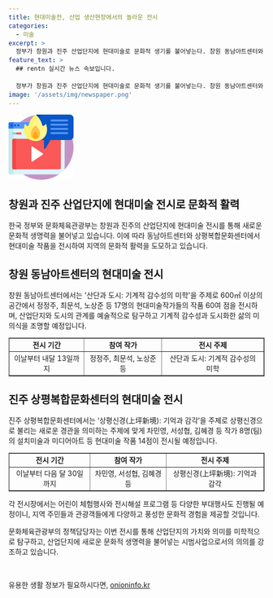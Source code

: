 ```yaml
---
title: 현대미술전, 산업 생산현장에서의 놀라운 전시
categories:
  - 미술
excerpt: >
  정부가 창원과 진주 산업단지에 현대미술로 문화적 생기를 불어넣는다. 창원 동남아트센터와 진주 상평복합문화센터에서 정정주, 최문석, 노상준 등 17명 작가의 현대미술 작품 60여 점을 전시한다. 산업단지와 도시의 관계를 탐구하고 기계적 감수성과 도시화한 삶의 미의식을 조명하는 주제로 작품들이 전시된다. 부대행사 및 전시해설 프로그램도 진행된다. 이는 산업단지를 예술로 해석한 전시로, 창원과 진주의 근로자와 시민들에게 예술의 활기를 전하는 시범사업이다.
feature_text: >
  ## rentn 실시간 뉴스 속보입니다.

  정부가 창원과 진주 산업단지에 현대미술로 문화적 생기를 불어넣는다. 창원 동남아트센터와 진주 상평복합문화센터에서 정정주, 최문석, 노상준 등 17명 작가의 현대미술 작품 60여 점을 전시한다. 산업단지와 도시의 관계를 탐구하고 기계적 감수성과 도시화한 삶의 미의식을 조명하는 주제로 작품들이 전시된다. 부대행사 및 전시해설 프로그램도 진행된다. 이는 산업단지를 예술로 해석한 전시로, 창원과 진주의 근로자와 시민들에게 예술의 활기를 전하는 시범사업이다.
image: '/assets/img/newspaper.png'
---
```


<p><img src="/assets/img/news.png" alt="rentncar 속보" /></p>

<h2>창원과 진주 산업단지에 현대미술 전시로 문화적 활력</h2>

<p data-ke-size="size16">한국 정부와 문화체육관광부는 창원과 진주의 산업단지에 현대미술 전시를 통해 새로운 문화적 생명력을 불어넣고 있습니다. 이에 따라 동남아트센터와 상평복합문화센터에서 현대미술 작품을 전시하여 지역의 문화적 활력을 도모하고 있습니다.</p>

<h2>창원 동남아트센터의 현대미술 전시</h2>

<p data-ke-size="size16">창원 동남아트센터에서는 '산단과 도시: 기계적 감수성의 미학'을 주제로 600㎡ 이상의 공간에서 정정주, 최문석, 노상준 등 17명의 현대미술작가들의 작품 60여 점을 전시하며, 산업단지와 도시의 관계를 예술적으로 탐구하고 기계적 감수성과 도시화한 삶의 미의식을 조명할 예정입니다.</p>

<table style="width: 100%;" border="1">
<tbody>
<tr>
<td style="text-align: center; height: 17px;"><b>전시 기간</b></td>
<td style="text-align: center; height: 17px;"><b>참여 작가</b></td>
<td style="text-align: center; height: 17px;"><b>전시 주제</b></td>
</tr>
<tr>
<td style="text-align: center; height: 17px;">이날부터 내달 13일까지</td>
<td style="text-align: center; height: 17px;">정정주, 최문석, 노상준 등</td>
<td style="text-align: center; height: 17px;">산단과 도시: 기계적 감수성의 미학</td>
</tr>
</tbody>
</table>

<h2>진주 상평복합문화센터의 현대미술 전시</h2>

<p data-ke-size="size16">진주 상평복합문화센터에서는 ‘상평신경(上坪新境): 기억과 감각’을 주제로 상평신경으로 불리는 새로운 경관을 의미하는 주제에 맞게 차민영, 서성협, 김혜경 등 작가 8명(팀)의 설치미술과 미디어아트 등 현대미술 작품 14점이 전시될 예정입니다.</p>

<table style="width: 100%;" border="1">
<tbody>
<tr>
<td style="text-align: center; height: 17px;"><b>전시 기간</b></td>
<td style="text-align: center; height: 17px;"><b>참여 작가</b></td>
<td style="text-align: center; height: 17px;"><b>전시 주제</b></td>
</tr>
<tr>
<td style="text-align: center; height: 17px;">이날부터 다음 달 30일까지</td>
<td style="text-align: center; height: 17px;">차민영, 서성협, 김혜경 등</td>
<td style="text-align: center; height: 17px;">상평신경(上坪新境): 기억과 감각</td>
</tr>
</tbody>
</table>

<p data-ke-size="size16">각 전시장에서는 어린이 체험행사와 전시해설 프로그램 등 다양한 부대행사도 진행될 예정이니, 지역 주민들과 관광객들에게 다양하고 풍성한 문화적 경험을 제공할 것입니다.</p>

<p data-ke-size="size16">문화체육관광부의 정책담당자는 이번 전시를 통해 산업단지의 가치와 의미를 미학적으로 탐구하고, 산업단지에 새로운 문화적 생명력을 불어넣는 시범사업으로서의 의의를 강조하고 있습니다.</p>

<p data-ke-size="size16">&nbsp;</p>
유용한 생활 정보가 필요하시다면, <a href="https://onioninfo.kr" rel="dofollow">onioninfo.kr</a>


